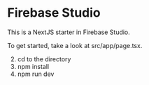# Firebase Studio

This is a NextJS starter in Firebase Studio.

To get started, take a look at src/app/page.tsx.

2. cd to the directory
3. npm install
4. npm run dev